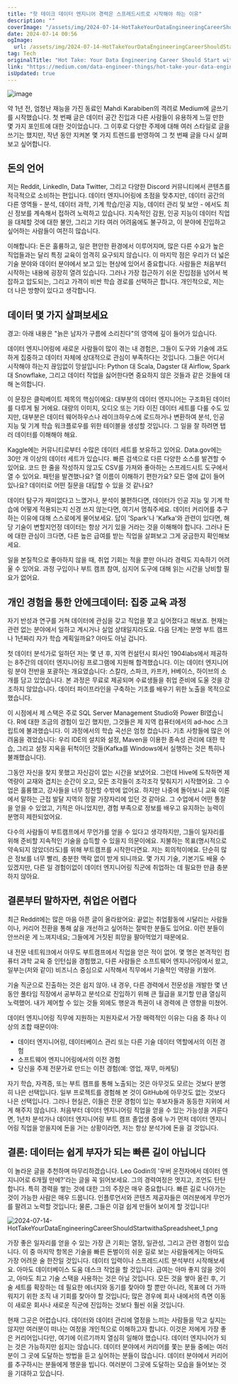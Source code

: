 ```yaml
---
title: "핫 테이크 데이터 엔지니어 경력은 스프레드시트로 시작해야 하는 이유"
description: ""
coverImage: "/assets/img/2024-07-14-HotTakeYourDataEngineeringCareerShouldStartwithaSpreadsheet_0.png"
date: 2024-07-14 00:56
ogImage: 
  url: /assets/img/2024-07-14-HotTakeYourDataEngineeringCareerShouldStartwithaSpreadsheet_0.png
tag: Tech
originalTitle: "Hot Take: Your Data Engineering Career Should Start with a Spreadsheet"
link: "https://medium.com/data-engineer-things/hot-take-your-data-engineering-career-should-start-with-a-spreadsheet-28e74da822c1"
isUpdated: true
---
```





![image](/assets/img/2024-07-14-HotTakeYourDataEngineeringCareerShouldStartwithaSpreadsheet_0.png)

약 1년 전, 엄청난 재능을 가진 동료인 Mahdi Karabiben의 격려로 Medium에 글쓰기를 시작했습니다. 첫 번째 글은 데이터 공간 진입과 다른 사람들이 유용하게 느낄 만한 몇 가지 포인트에 대한 것이었습니다. 그 이후로 다양한 주제에 대해 여러 스타일로 글을 쓰기는 했지만, 작년 동안 지켜본 몇 가지 트렌드를 반영하여 그 첫 번째 글을 다시 살펴보고 싶어합니다.

## 돈의 언어

저는 Reddit, LinkedIn, Data Twitter, 그리고 다양한 Discord 커뮤니티에서 콘텐츠를 적극적으로 소비하는 편입니다. 데이터 엔지니어링에 초점을 맞추지만, 데이터 공간의 다른 영역들 - 분석, 데이터 과학, 기계 학습/인공 지능, 데이터 관리 및 보안 - 에서도 최신 정보를 계속해서 접하려 노력하고 있습니다. 지속적인 감원, 인공 지능이 데이터 직업을 대체할 것에 대한 불안, 그리고 기타 여러 어려움에도 불구하고, 이 분야에 진입하고 싶어하는 사람들이 여전히 많습니다.

<div class="content-ad"></div>

이해합니다: 돈은 훌륭하고, 일은 편안한 환경에서 이루어지며, 많은 다른 수요가 높은 직업들과는 달리 특정 교육이 엄격히 요구되지 않습니다. 이 마지막 점은 우리가 더 넓은 기술 분야와 데이터 분야에서 보고 있는 현상에 있어서 중요합니다. 사람들은 처음부터 시작하는 내용에 굉장히 열려 있습니다. 그러나 가장 접근하기 쉬운 진입점을 넘어서 복잡하고 압도되는, 그리고 가격이 비싼 학습 경로를 선택하곤 합니다. 개인적으로, 저는 더 나은 방향이 있다고 생각합니다.

## 데이터 몇 가지 살펴보세요

경고: 아래 내용은 "늙은 남자가 구름에 소리친다"의 영역에 깊이 들어가 있습니다.

데이터 엔지니어링에 새로운 사람들이 많이 겪는 내 경험은, 그들이 도구와 기술에 과도하게 집중하고 데이터 자체에 상대적으로 관심이 부족하다는 것입니다. 그들은 어디서 시작해야 하는지 끊임없이 망설입니다: Python 대 Scala, Dagster 대 Airflow, Spark 대 Snowflake, 그리고 데이터 작업을 싫어한다면 중요하지 않은 것들과 같은 것들에 대해 논의합니다.

<div class="content-ad"></div>

이 문장은 클릭베이트 제목의 핵심이에요: 대부분의 데이터 엔지니어는 구조화된 데이터를 다루게 될 거에요. 대량의 이미지, 오디오 또는 기타 이진 데이터 세트를 다룰 수도 있지만, 대부분은 데이터 웨어하우스나 레이크하우스에 로드하거나 변환하여 분석, 인공 지능 및 기계 학습 워크플로우를 위한 테이블을 생성할 것입니다. 그 일을 잘 하려면 탭러 데이터를 이해해야 해요.

Kaggle에는 커뮤니티로부터 수많은 데이터 세트를 보유하고 있어요. Data.gov에는 30만 개 이상의 데이터 세트가 있습니다. 빠른 검색으로 다른 다양한 소스를 발견할 수 있어요. 코드 한 줄을 작성하지 않고도 CSV를 가져와 좋아하는 스프레드시트 도구에서 열 수 있어요. 패턴을 발견했나요? 열 이름이 이해하기 편한가요? 모든 열에 값이 들어 있나요? 데이터로 어떤 질문을 대답할 수 있을 것 같나요?

데이터 탐구가 재미없다고 느꼈거나, 분석이 불편하다면, 데이터가 인공 지능 및 기계 학습에 어떻게 적용되는지 신경 쓰지 않는다면, 여기서 멈춰주세요. 데이터 커리어를 추구하는 이유에 대해 스스로에게 물어보세요. 답이 'Spark'나 'Kafka'와 관련이 있다면, 해당 기술이 변할지언정 데이터는 항상 거기 있을 거라는 것을 이해해야 합니다. 그러나 돈에 대한 관심이 크다면, 다른 높은 급여를 받는 직업을 살펴보고 그게 궁금한지 확인해보세요.

일을 본질적으로 좋아하지 않을 때, 취업 기회는 적을 뿐만 아니라 경력도 지속하기 어려울 수 있어요. 과정 구입이나 부트 캠프 참여, 심지어 도구에 대해 읽는 시간을 낭비할 필요가 없어요.

<div class="content-ad"></div>

## 개인 경험을 통한 안에크데이터: 집중 교육 과정

자기 반성과 연구를 거쳐 데이터에 관심을 갖고 직업을 쫓고 싶어졌다고 해보죠. 현재는 관련 없는 분야에서 일하고 계시거나 실업 상태일지라도요. 다음 단계는 분명 부트 캠프나 1년짜리 자가 학습 계획일까요? 아마도 아닐 겁니다.

첫 데이터 분석가로 일하던 저는 몇 년 후, 지역 컨설턴시 회사인 1904labs에서 제공하는 8주간의 데이터 엔지니어링 프로그램에 지원해 합격했습니다. 이는 데이터 엔지니어링 분야 전반을 포괄하는 개요였습니다: 스칼라, 스파크, 카프카, H베이스, 하이브의 소개를 담고 있었습니다. 본 과정은 무료로 제공되며 수료생들을 취업 준비에 도울 것을 강조하지 않았습니다. 데이터 파이프라인을 구축하는 기초를 배우기 위한 노출을 목적으로 했습니다.

이 시점에서 제 스택은 주로 SQL Server Management Studio와 Power BI였습니다. R에 대한 조금의 경험이 있긴 했지만, 그것들은 제 지역 컴퓨터에서의 ad-hoc 스크립트에 불과했습니다. 이 과정에서의 학습 곡선은 엄청 컸습니다. 기초 사항들에 많은 어려움을 겪었습니다: 우리 IDE의 설치와 설정, Maven을 이용한 종속성 관리에 대한 학습, 그리고 설정 지옥을 뒤척이던 것들(Kafka를 Windows에서 실행하는 것은 특히나 불쾌했습니다).

<div class="content-ad"></div>

그동안 자신을 찾지 못했고 자신감이 없는 시간을 보냈어요. 그런데 Hive에 도착하면 제 역량이 교재와 겹치는 순간이 오고, 모든 조각들이 조각조각 맞춰지기 시작했어요. 그 수업은 훌륭했고, 강사들을 너무 칭찬할 수밖에 없어요. 하지만 나중에 돌아보니 교육 이론에서 말하는 근접 발달 지역의 정말 가장자리에 있던 것 같아요. 그 수업에서 어떤 통찰을 얻을 수 있었고, 기적은 아니었지만, 경험 부족으로 정보를 배우고 유지하는 능력이 분명히 제한되었어요.

다수의 사람들이 부트캠프에서 무언가를 얻을 수 있다고 생각하지만, 그들이 일자리를 위해 준비할 지속적인 기술을 습득할 수 있을지 의문이에요. 지불하는 목표(명시적으로 약속되지 않았더라도)를 위해 부트캠프를 시작한다면요. 저는 회의적이에요. 단순히 많은 정보를 너무 빨리, 충분한 맥락 없이 받게 되니까요. 몇 가지 기술, 기본기도 배울 수 있겠지만, 다른 일 경험이없이 데이터 엔지니어링 직군에 취업하는 데 필요한 만큼 충분하지 않아요.

## 결론부터 말하자면, 취업은 어렵다

최근 Reddit에는 많은 마음 아픈 글이 올라왔어요: 끝없는 취업활동에 시달리는 사람들이나, 커리어 전환을 통해 삶을 개선하고 싶어하는 절박한 분들도 있어요. 이런 분들이 안쓰러운 게 느껴지네요; 그들에게 거짓된 희망을 팔아먹었기 때문에요.

<div class="content-ad"></div>

내 전문 네트워크에서 아무도 부트캠프에서 직업을 얻은 적이 없어. 몇 명은 본격적인 컴퓨터 과학 교육 중 인턴십을 경험했고, 다른 사람들은 소프트웨어 엔지니어링에서 왔고, 일부는(저와 같이) 비즈니스 중심으로 시작해서 직무에서 기술적인 역량을 키웠어.

기술 직군으로 진출하는 것은 쉽지 않아. 내 경우, 다른 경력에서 전문성을 개발한 몇 년 동안 풀타임 직장에서 공부하고 분석으로 진입하기 위해 큰 월급을 포기할 만큼 열심히 노력했어. 내가 제어할 수 있는 것들 외에도 행운과 특권이 내 경력에 큰 영향을 미쳤어.

데이터 엔지니어링 직무에 지원하는 지원자로서 가장 매력적인 이유는 다음 중 하나 이상의 조합 때문이야:

- 데이터 엔지니어링, 데이터베이스 관리 또는 다른 기술 데이터 역할에서의 이전 경험
- 소프트웨어 엔지니어링에서의 이전 경험
- 당신을 주제 전문가로 만드는 이전 경험(예: 영업, 재무, 마케팅)

<div class="content-ad"></div>

자기 학습, 자격증, 또는 부트 캠프를 통해 노출되는 것은 아무것도 모르는 것보다 분명히 나은 선택입니다. 일부 프로젝트를 경험해 본 것이 GitHub에 아무것도 없는 것보다 나은 선택입니다. 그러나 현실은, 이들은 전문 경험이 있는 후보자들과 동등한 지위에 서게 해주지 않습니다. 처음부터 데이터 엔지니어링 직업을 얻을 수 있는 가능성을 겨룬다면, 1년차 분석가나 데이터 엔지니어링 부트 캠프 졸업생 중에 누가 먼저 데이터 엔지니어링 직업을 얻을지에 돈을 거는 상황이라면, 저는 항상 분석가에 돈을 걸 것입니다.

## 결론: 데이터는 쉽게 부자가 되는 빠른 길이 아닙니다

이 놀라운 글을 추천하며 마무리하겠습니다. Leo Godin의 '우버 운전자에서 데이터 엔지니어로 6개월 만에?'라는 글을 꼭 읽어보세요. 그의 경력여정은 멋지고, 조언도 탄탄합니다. 특히 경력을 쌓는 것에 대한 그의 주장은 매우 중요합니다. 빠른 길로 나아가는 것이 가능한 사람은 매우 드뭅니다. 인플루언서와 콘텐츠 제공자들은 여러분에게 무언가를 팔려고 노력할 것입니다; 물론, 그들은 이걸 쉽게 만들어 보이게 할 것입니다!

![2024-07-14-HotTakeYourDataEngineeringCareerShouldStartwithaSpreadsheet_1.png](/assets/img/2024-07-14-HotTakeYourDataEngineeringCareerShouldStartwithaSpreadsheet_1.png)

<div class="content-ad"></div>

가장 좋은 일자리를 얻을 수 있는 가장 큰 기회는 열정, 일관성, 그리고 관련 경험이 있습니다. 이 중 마지막 항목은 기술을 빠른 돈벌이의 쉬운 길로 보는 사람들에게는 아마도 가장 어려운 술 한잔일 것입니다. 데이터 입력이나 스프레드시트 분석부터 시작해보세요. 아마도 데이터베이스 도움 데스크 작업을 할 것입니다. 급여는 아마 좋지 않을 것이고, 아마도 최고 기술 스택을 사용하는 것은 아닐 것입니다. 모든 것을 쌓아 올린 후, 기술 세트를 확장하는 데 필요한 에너지와 동기를 찾아야 할 뿐만 아니라, 목표에 더 가까워지기 위한 조직 내 기회를 찾아야 할 것입니다; 많은 경우에 회사 내에서의 측면 이동이 새로운 회사나 새로운 직군에 진입하는 것보다 훨씬 쉬울 것입니다.

현재 그곳은 어렵습니다. 데이터와 데이터 관리에 열정을 느끼는 사람들을 막고 싶지는 않지만 여러분이 떠나는 여정을 개인적으로 이해하고자 합니다. 이것은 저에게 가장 좋은 커리어입니다만, 여기에 이르기까지 열심히 일해야 했습니다. 데이터 엔지니어가 되는 것은 가능하지만 쉽지는 않습니다. 데이터 분야에서 커리어를 쫓는 분들 중에는 여러분이 그 곳에 도달하는 방법을 듣고 싶어하는 분들이 많습니다. 데이터 분야에서 커리어를 추구하시는 분들에게 행운을 빕니다. 여러분이 그곳에 도달하는 모습을 들어보는 것을 기대하고 있습니다.
